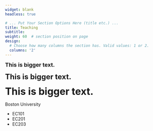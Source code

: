 ```yaml
---
widget: blank
headless: true

# ... Put Your Section Options Here (title etc.) ...
title: Teaching
subtitle:
weight: 60  # section position on page
design:
  # Choose how many columns the section has. Valid values: 1 or 2.
  columns: '2'
---
```

<b><font size="+1">This is bigger text.</font></b>

<b><font size="+2">This is bigger text.</font></b>

<b><font size="+3">This is bigger text.</font></b>

Boston University
<ul>
  <li>EC101</li>
  <li>EC201</li>
  <li>EC203</li>
</ul>
